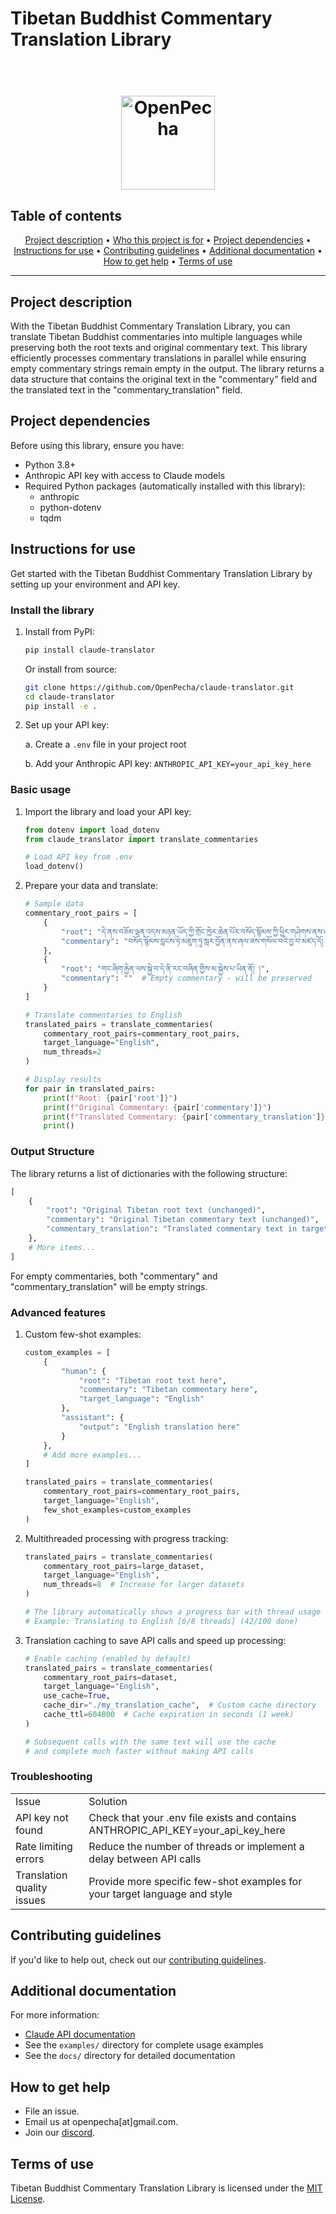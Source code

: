 # Tibetan Buddhist Commentary Translation Library

<h1 align="center">
  <br>
  <a href="https://openpecha.org"><img src="https://avatars.githubusercontent.com/u/82142807?s=400&u=19e108a15566f3a1449bafb03b8dd706a72aebcd&v=4" alt="OpenPecha" width="150"></a>
  <br>
</h1>

## Table of contents
<p align="center">
  <a href="#project-description">Project description</a> •
  <a href="#who-this-project-is-for">Who this project is for</a> •
  <a href="#project-dependencies">Project dependencies</a> •
  <a href="#instructions-for-use">Instructions for use</a> •
  <a href="#contributing-guidelines">Contributing guidelines</a> •
  <a href="#additional-documentation">Additional documentation</a> •
  <a href="#how-to-get-help">How to get help</a> •
  <a href="#terms-of-use">Terms of use</a>
</p>
<hr>

## Project description

With the Tibetan Buddhist Commentary Translation Library, you can translate Tibetan Buddhist commentaries into multiple languages while preserving both the root texts and original commentary text. This library efficiently processes commentary translations in parallel while ensuring empty commentary strings remain empty in the output. The library returns a data structure that contains the original text in the "commentary" field and the translated text in the "commentary_translation" field.



## Project dependencies
Before using this library, ensure you have:
* Python 3.8+
* Anthropic API key with access to Claude models
* Required Python packages (automatically installed with this library):
  * anthropic
  * python-dotenv
  * tqdm

## Instructions for use
Get started with the Tibetan Buddhist Commentary Translation Library by setting up your environment and API key.

### Install the library
1. Install from PyPI:

   ```bash
   pip install claude-translator
   ```

   Or install from source:

   ```bash
   git clone https://github.com/OpenPecha/claude-translator.git
   cd claude-translator
   pip install -e .
   ```

2. Set up your API key:
 
   a. Create a `.env` file in your project root
   
   b. Add your Anthropic API key: `ANTHROPIC_API_KEY=your_api_key_here`

### Basic usage
1. Import the library and load your API key:

   ```python
   from dotenv import load_dotenv
   from claude_translator import translate_commentaries

   # Load API key from .env
   load_dotenv()
   ```

2. Prepare your data and translate:

   ```python
   # Sample data
   commentary_root_pairs = [
       {
           "root": "དེ་ནས་བཅོམ་ལྡན་འདས་མཉན་ཡོད་ཀྱི་གྲོང་ཁྱེར་ཆེན་པོར་བསོད་སྙོམས་ཀྱི་ཕྱིར་གཤེགས་ནས་ཞལ་ཟས་གསོལ་ཏེ་ཟས་ཀྱི་བྱ་བ་མཛད་དེ།",
           "commentary": "བསོད་སྙོམས་བླངས་ཏེ་མཇུག་ཏུ་སླར་བྱོན་ནས་ཞལ་ཟས་གསོལ་བའི་བྱ་བ་མཛད་དོ། །"
       },
       {
           "root": "གང་ཞིག་རྐྱེན་ལས་སྐྱེ་བ་དེ་ནི་རང་བཞིན་གྱིས་མ་སྐྱེས་པ་ཡིན་ནོ། །",
           "commentary": ""  # Empty commentary - will be preserved
       }
   ]

   # Translate commentaries to English
   translated_pairs = translate_commentaries(
       commentary_root_pairs=commentary_root_pairs,
       target_language="English",
       num_threads=2
   )

   # Display results
   for pair in translated_pairs:
       print(f"Root: {pair['root']}")
       print(f"Original Commentary: {pair['commentary']}")
       print(f"Translated Commentary: {pair['commentary_translation']}")
       print()
   ```

### Output Structure

The library returns a list of dictionaries with the following structure:

```python
[
    {
        "root": "Original Tibetan root text (unchanged)",
        "commentary": "Original Tibetan commentary text (unchanged)",
        "commentary_translation": "Translated commentary text in target language"
    },
    # More items...
]
```

For empty commentaries, both "commentary" and "commentary_translation" will be empty strings.

### Advanced features

1. Custom few-shot examples:

   ```python
   custom_examples = [
       {
           "human": {
               "root": "Tibetan root text here",
               "commentary": "Tibetan commentary here",
               "target_language": "English"
           },
           "assistant": {
               "output": "English translation here"
           }
       },
       # Add more examples...
   ]

   translated_pairs = translate_commentaries(
       commentary_root_pairs=commentary_root_pairs,
       target_language="English",
       few_shot_examples=custom_examples
   )
   ```

2. Multithreaded processing with progress tracking:

   ```python
   translated_pairs = translate_commentaries(
       commentary_root_pairs=large_dataset,
       target_language="English",
       num_threads=8  # Increase for larger datasets
   )
   
   # The library automatically shows a progress bar with thread usage information
   # Example: Translating to English [6/8 threads] (42/100 done)
   ```

3. Translation caching to save API calls and speed up processing:

   ```python
   # Enable caching (enabled by default)
   translated_pairs = translate_commentaries(
       commentary_root_pairs=dataset,
       target_language="English",
       use_cache=True,
       cache_dir="./my_translation_cache",  # Custom cache directory
       cache_ttl=604800  # Cache expiration in seconds (1 week)
   )
   
   # Subsequent calls with the same text will use the cache
   # and complete much faster without making API calls
   ```

### Troubleshooting

<table>
  <tr>
   <td>
    Issue
   </td>
   <td>
    Solution
   </td>
  </tr>
  <tr>
   <td>
    API key not found
   </td>
   <td>
    Check that your .env file exists and contains ANTHROPIC_API_KEY=your_api_key_here
   </td>
  </tr>
  <tr>
   <td>
    Rate limiting errors
   </td>
   <td>
    Reduce the number of threads or implement a delay between API calls
   </td>
  </tr>
  <tr>
   <td>
    Translation quality issues
   </td>
   <td>
    Provide more specific few-shot examples for your target language and style
   </td>
  </tr>
</table>

## Contributing guidelines
If you'd like to help out, check out our [contributing guidelines](/CONTRIBUTING.md).

## Additional documentation

For more information:
* [Claude API documentation](https://docs.anthropic.com/claude/reference/getting-started-with-the-api)
* See the `examples/` directory for complete usage examples
* See the `docs/` directory for detailed documentation

## How to get help
* File an issue.
* Email us at openpecha[at]gmail.com.
* Join our [discord](https://discord.com/invite/7GFpPFSTeA).

## Terms of use
Tibetan Buddhist Commentary Translation Library is licensed under the [MIT License](/LICENSE.md).
